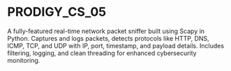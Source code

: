 # PRODIGY_CS_05
A fully-featured real-time network packet sniffer built using Scapy in Python. Captures and logs packets, detects protocols like HTTP, DNS, ICMP, TCP, and UDP with IP, port, timestamp, and payload details. Includes filtering, logging, and clean threading for enhanced cybersecurity monitoring.
